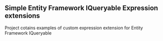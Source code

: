 ## Simple Entity Framework IQueryable Expression extensions

Project cotains examples of custom expression extension for Entity Framework IQueryable
